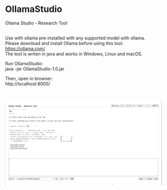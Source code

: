 # OllamaStudio
Ollama Studio - Research Tool
<br><br>

Use with ollama pre-installed with any supported model with ollama.
<br>
Please download and install Ollama before using this tool:
https://ollama.com/
<br>
The tool is writen in java and works in Windows, Linux and macOS.
<br>

Run OllamaStudio: <br>
java -jar OllamaStudio-1.0.jar

Then, open in browser: <br>
http://localhost:8000/

<br><br>
![alt text](img/example-1.png?raw=true)
<br><br>

<br><br>
